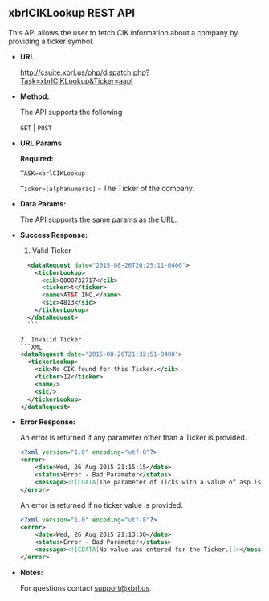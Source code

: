 
xbrlCIKLookup REST API
----
This API allows the user to fetch CIK information about a company by providing a ticker symbol.

* **URL**

  <http://csuite.xbrl.us/php/dispatch.php?Task=xbrlCIKLookup&Ticker=aapl>

* **Method:**

  The API supports the following

  `GET` | `POST`

*  **URL Params**

   **Required:**

   `TASK=xbrlCIKLookup`

   `Ticker=[alphanumeric]` - The Ticker of the company.



* **Data Params:**

    The API supports the same params as the URL.

* **Success Response:**

    1. Valid Ticker

    ```XML
      <dataRequest date="2015-08-26T20:25:11-0400">
        <tickerLookup>
          <cik>0000732717</cik>
          <ticker>t</ticker>
          <name>AT&T INC.</name>
          <sic>4813</sic>
        </tickerLookup>
      </dataRequest>
      ```

    2. Invalid Ticker
    ```XML
    <dataRequest date="2015-08-26T21:32:51-0400">
      <tickerLookup>
        <cik>No CIK found for this Ticker.</cik>
        <ticker>12</ticker>
        <name/>
        <sic/>
      </tickerLookup>
    </dataRequest>
    ```

* **Error Response:**

    An error is returned if any parameter other than a Ticker is provided.

    ```XML
    <?xml version="1.0" encoding="utf-8"?>
    <error>
        <date>Wed, 26 Aug 2015 21:15:15</date>
        <status>Error - Bad Parameter</status>
        <message><![CDATA[The parameter of Ticks with a value of asp is not valid.]]></message>
    </error>
    ```

    An error is returned if no ticker value is provided.

    ```XML
    <?xml version="1.0" encoding="utf-8"?>
    <error>
        <date>Wed, 26 Aug 2015 21:13:30</date>
        <status>Error - Bad Parameter</status>
        <message><![CDATA[No value was entered for the Ticker.]]></message>
    </error>
    ```



* **Notes:**

  For questions contact support@xbrl.us.
